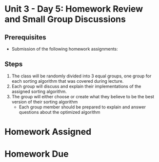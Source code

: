 # Unit 3 - Day 5: Homework Review and Small Group Discussions

## Prerequisites
  * Submission of the following homework assignments:

## Steps
  1. The class will be randomly divided into 3 equal groups, one group for each sorting algorithm that was covered during lecture.
  2. Each group will discuss and explain their implementations of the assigned sorting algorithm.
  3. The group will either choose or create what they believe to be the best version of their sorting algorithm
      * Each group member should be prepared to explain and answer questions about the optimized algorithm

# Homework Assigned

# Homework Due
